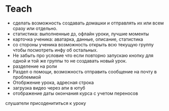 # Teach

* сделать возможность создавать домашки и отправлять их или всем сразу или отдельно.
* статистика: выполненные дз, офлайн уроки, лучшие моменты
* карточка ученика: аватарка, данные,  описание, статистика
* со стороны ученика возможность открыть всю текущую группу чтобы посмотреть инфу об остальных.
* Не забыть про условие что если повторно запускаю кнопку для одной и той же группы то не создавать новый урок.
* разделение на роли
* Раздел о помощи, возможность отправить сообщение на почту в проблеммой
* Отобржение урока, адресная строка
* загрузка видео через апи в ютуб
* отображение даты окончания курса с учетом переносов

слушатели
присоденититься к уроку
